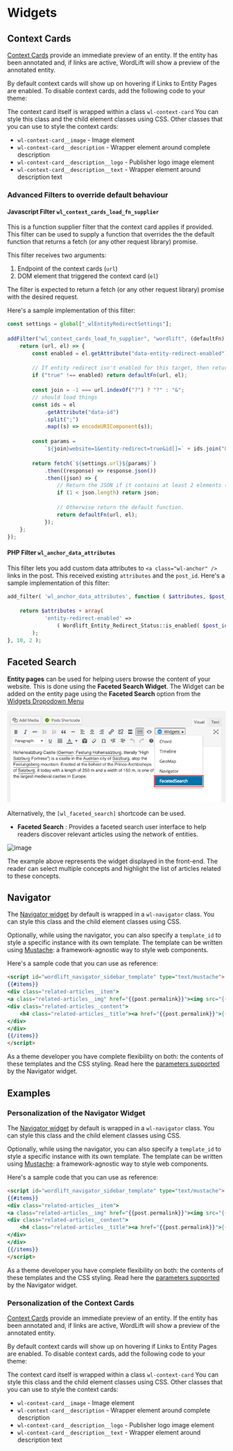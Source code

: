 # Widgets

## Context Cards

[Context Cards](discover#context-cards) provide an immediate preview of an entity. If the entity has been annotated and, if links are active, WordLift will show a preview of the annotated entity.

By default context cards will show up on hovering if Links to Entity Pages are enabled. To disable context cards, add the following code to your theme:

The context card itself is wrapped within a class `wl-context-card` You can style this class and the child element classes using CSS. Other classes that you can use to style the context cards:

- `wl-context-card__image` - Image element
- `wl-context-card__description` - Wrapper element around complete description
- `wl-context-card__description__logo` - Publisher logo image element
- `wl-context-card__description__text` - Wrapper element around description text

### Advanced Filters to override default behaviour

#### Javascript Filter `wl_context_cards_load_fn_supplier`

This is a function supplier filter that the context card applies if provided. This filter can be used to supply a function that overrides the the default function that returns a fetch (or any other request library) promise.

This filter receives two arguments:

1. Endpoint of the context cards (`url`)
2. DOM element that triggered the context card (`el`)

The filter is expected to return a fetch (or any other request library) promise with the desired request.

Here's a sample implementation of this filter:

```Javascript
const settings = global["_wlEntityRedirectSettings"];

addFilter("wl_context_cards_load_fn_supplier", "wordlift", (defaultFn) => {
    return (url, el) => {
        const enabled = el.getAttribute("data-entity-redirect-enabled");

        // If entity redirect isn't enabled for this target, then return the defaultFn.
        if ("true" !== enabled) return defaultFn(url, el);

        const join = -1 === url.indexOf("?") ? "?" : "&";
        // should load things
        const ids = el
            .getAttribute("data-id")
            .split(";")
            .map((s) => encodeURIComponent(s));

        const params =
            `${join}website=1&entity-redirect=true&id[]=` + ids.join("&id[]=");

        return fetch(`${settings.url}${params}`)
            .then((response) => response.json())
            .then((json) => {
                // Return the JSON if it contains at least 2 elements (i.e. an entity and the web site).
                if (1 < json.length) return json;

                // Otherwise return the default function.
                return defaultFn(url, el);
            });
    };
});
```

#### PHP Filter `wl_anchor_data_attributes`

This filter lets you add custom data attributes to `<a class="wl-anchor" />` links in the post. This received existing `attributes` and the `post_id`. Here's a sample implementation of this filter:

```PHP
add_filter( 'wl_anchor_data_attributes', function ( $attributes, $post_id ) {

    return $attributes + array(
            'entity-redirect-enabled' =>
                ( Wordlift_Entity_Redirect_Status::is_enabled( $post_id ) ? 'true' : 'false' )
        );
}, 10, 2 );
```

## Faceted Search

**Entity pages** can be used for helping users browse the content of your website. This is done using the **Faceted Search Widget**.
The Widget can be added on the entity page using the **Faceted Search** option from the [Widgets Dropodown Menu](analysis#wordlift-widgets-menu)

![image](./images/wordlift-edit-entity-faceted-search-widget.png)

Alternatively, the `[wl_faceted_search]` shortcode can be used.

- **Faceted Search**
  : Provides a faceted search user interface to help readers discover relevant articles using the network of entities.

![image](./images/wordlift-edit-entity-faceted-search-widget-frontend.gif)

The example above represents the widget displayed in the front-end. The reader can select multiple concepts and highlight the list of articles related to these concepts.

## Navigator

The [Navigator widget](discover#the-navigator-widget) by default is wrapped in a `wl-navigator` class. You can style this class and the child element classes using CSS.

Optionally, while using the navigator, you can also specify a `template_id` to style a specific instance with its own template.
The template can be written using [Mustache](https://github.com/Mustache/Mustache): a framework-agnostic way to style web components.

Here's a sample code that you can use as reference:

```html
<script id="wordlift_navigator_sidebar_template" type="text/mustache">
{{#items}}
<div class="related-articles__item">
<a class="related-articles__img" href="{{post.permalink}}"><img src="{{{post.thumbnail}}}" alt="{{{post.title}}}" title="{{{post.title}}}"></a>
<div class="related-articles__content">
    <h4 class="related-articles__title"><a href="{{post.permalink}}">{{{post.title}}}</a></h4>
</div>
</div>
{{/items}}
</script>
```

As a theme developer you have complete flexibility on both: the contents of these templates and the CSS styling.
Read here the [parameters supported](shortcodes#navigator-widget) by the Navigator widget.

## Examples

### Personalization of the Navigator Widget

The [Navigator widget](discover#the-navigator-widget) by default is wrapped in a `wl-navigator` class. You can style this class and the child element classes using CSS.

Optionally, while using the navigator, you can also specify a `template_id` to style a specific instance with its own template.
The template can be written using [Mustache](https://github.com/Mustache/Mustache): a framework-agnostic way to style web components.

Here's a sample code that you can use as reference:

```html
<script id="wordlift_navigator_sidebar_template" type="text/mustache">
{{#items}}
<div class="related-articles__item">
<a class="related-articles__img" href="{{post.permalink}}"><img src="{{{post.thumbnail}}}" alt="{{{post.title}}}" title="{{{post.title}}}"></a>
<div class="related-articles__content">
    <h4 class="related-articles__title"><a href="{{post.permalink}}">{{{post.title}}}</a></h4>
</div>
</div>
{{/items}}
</script>
```

As a theme developer you have complete flexibility on both: the contents of these templates and the CSS styling.
Read here the [parameters supported](shortcodes#navigator-widget) by the Navigator widget.

### Personalization of the Context Cards

[Context Cards](discover#context-cards) provide an immediate preview of an entity. If the entity has been annotated and, if links are active, WordLift will show a preview of the annotated entity.

By default context cards will show up on hovering if Links to Entity Pages are enabled. To disable context cards, add the following code to your theme:

The context card itself is wrapped within a class `wl-context-card` You can style this class and the child element classes using CSS. Other classes that you can use to style the context cards:

- `wl-context-card__image` - Image element
- `wl-context-card__description` - Wrapper element around complete description
- `wl-context-card__description__logo` - Publisher logo image element
- `wl-context-card__description__text` - Wrapper element around description text
